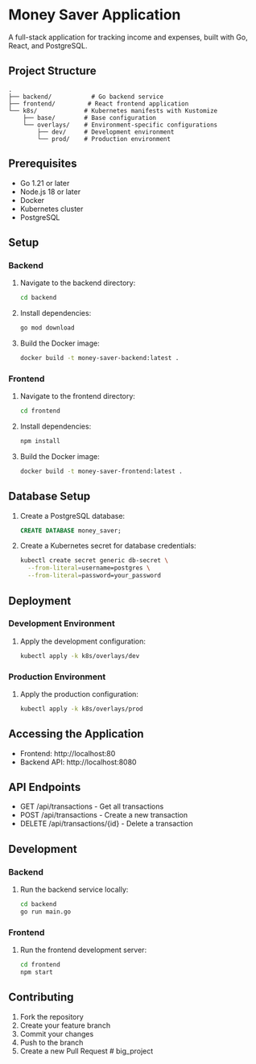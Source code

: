 # Money Saver Application

A full-stack application for tracking income and expenses, built with Go, React, and PostgreSQL.

## Project Structure

```
.
├── backend/           # Go backend service
├── frontend/         # React frontend application
└── k8s/             # Kubernetes manifests with Kustomize
    ├── base/        # Base configuration
    └── overlays/    # Environment-specific configurations
        ├── dev/     # Development environment
        └── prod/    # Production environment
```

## Prerequisites

- Go 1.21 or later
- Node.js 18 or later
- Docker
- Kubernetes cluster
- PostgreSQL

## Setup

### Backend

1. Navigate to the backend directory:
   ```bash
   cd backend
   ```

2. Install dependencies:
   ```bash
   go mod download
   ```

3. Build the Docker image:
   ```bash
   docker build -t money-saver-backend:latest .
   ```

### Frontend

1. Navigate to the frontend directory:
   ```bash
   cd frontend
   ```

2. Install dependencies:
   ```bash
   npm install
   ```

3. Build the Docker image:
   ```bash
   docker build -t money-saver-frontend:latest .
   ```

## Database Setup

1. Create a PostgreSQL database:
   ```sql
   CREATE DATABASE money_saver;
   ```

2. Create a Kubernetes secret for database credentials:
   ```bash
   kubectl create secret generic db-secret \
     --from-literal=username=postgres \
     --from-literal=password=your_password
   ```

## Deployment

### Development Environment

1. Apply the development configuration:
   ```bash
   kubectl apply -k k8s/overlays/dev
   ```

### Production Environment

1. Apply the production configuration:
   ```bash
   kubectl apply -k k8s/overlays/prod
   ```

## Accessing the Application

- Frontend: http://localhost:80
- Backend API: http://localhost:8080

## API Endpoints

- GET /api/transactions - Get all transactions
- POST /api/transactions - Create a new transaction
- DELETE /api/transactions/{id} - Delete a transaction

## Development

### Backend

1. Run the backend service locally:
   ```bash
   cd backend
   go run main.go
   ```

### Frontend

1. Run the frontend development server:
   ```bash
   cd frontend
   npm start
   ```

## Contributing

1. Fork the repository
2. Create your feature branch
3. Commit your changes
4. Push to the branch
5. Create a new Pull Request #   b i g _ p r o j e c t  
 